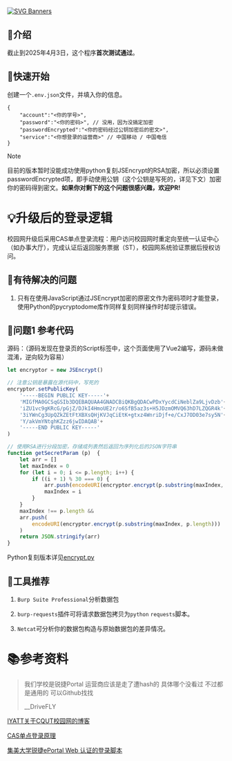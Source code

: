 # 

[![SVG Banners](https://svg-banners.vercel.app/api?type=rainbow&text1=重庆理工大学校园网登录脚本🌈&width=800&height=200)](https://github.com/Akshay090/svg-banners)

## 🤔介绍

截止到2025年4月3日，这个程序**首次测试通过**。

## 🚀快速开始

创建一个`.env.json`文件，并填入你的信息。

```jsonc
{
    "account":"<你的学号>", 
    "password":"<你的密码>", // 没用，因为没搞定加密
    "passwordEncrypted":"<你的密码经过公钥加密后的密文>",
    "service":"<你想登录的运营商>" // 中国移动 / 中国电信
}
```

> [!NOTE]  
> 目前的版本暂时没能成功使用python复刻JSEncrypt的RSA加密，所以必须设置passwordEncrypted项，即手动使用公钥（这个公钥是写死的，详见下文）加密你的密码得到密文。**如果你对剩下的这个问题很感兴趣，欢迎PR!**

# 💡升级后的登录逻辑

校园网升级后采用CAS单点登录流程：用户访问校园网时重定向至统一认证中心（如办事大厅），完成认证后返回服务票据（ST），校园网系统验证票据后授权访问。

## 🐸有待解决的问题

1.  只有在使用JavaScript通过JSEncrypt加密的原密文作为密码项时才能登录，使用Python的pycryptodome库作同样复刻同样操作时却提示错误。

## 📝问题1 参考代码

源码：（源码发现在登录页的Script标签中，这个页面使用了Vue2编写，源码未做混淆，逆向较为容易）

```javascript
let encryptor = new JSEncrypt()

// 注意公钥是暴露在源代码中，写死的
encryptor.setPublicKey(
	'-----BEGIN PUBLIC KEY-----'+
	'MIGfMA0GCSqGSIb3DQEBAQUAA4GNADCBiQKBgQDACwPDxYycdCiNeblZa9LjvDzb'+
	'iZU1vc9gKRcG/pGjZ/DJkI4HmoUE2r/o6SfB5az3s+H5JDzmOMVQ63hD7LZQGR4k'+
    '3iYWnCg3UpQZkZEtFtXBXsQHjKVJqCiEtK+gtxz4WnriDjf+e/CxJ7OD03e7sy5N'+
    'Y/akVmYNtghKZzz6jwIDAQAB'+
    '-----END PUBLIC KEY-----'
)

// 使用RSA进行分段加密，存储成列表然后返回为序列化后的JSON字符串
function getSecretParam (p)  {
	let arr = []
	let maxIndex = 0
	for (let i = 0; i <= p.length; i++) {
		if ((i + 1) % 30 === 0) {
			arr.push(encodeURI(encryptor.encrypt(p.substring(maxIndex, i))))
			maxIndex = i
		}
	}
	maxIndex !== p.length &&
	arr.push(
		encodeURI(encryptor.encrypt(p.substring(maxIndex, p.length)))
	)
	return JSON.stringify(arr)
}

```

Python复刻版本详见[encrypt.py](encrypt.py)

## 🔧工具推荐

1.  `Burp Suite Professional`分析数据包

2.	`burp-requests`插件可将请求数据包拷贝为`python` `requests`脚本。

3.	`Netcat`可分析你的数据包构造与原始数据包的差异情况。

# 📚参考资料

> 我们学校是锐捷Portal 运营商应该是走了遭hash的 具体哪个没看过 不过都是通用的 可以Github找找 
>
> __DriveFLY

[IYATT关于CQUT校园网的博客](https://blog.iyatt.com/?p=6815)

[CAS单点登录原理](https://blog.csdn.net/ban_tang/article/details/80015946)

[集美大学锐捷ePortal Web 认证的登录脚本](https://github.com/callmeliwen/RuijiePortalLoginTool)